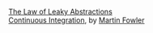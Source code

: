[The Law of Leaky Abstractions](https://wiki.jasig.org/display/CASUM/HOWTO+Use+Jasypt+to+encrypt+passwords+in+configuration+files)   
[Continuous Integration](https://martinfowler.com/articles/continuousIntegration.html), by [Martin Fowler](https://martinfowler.com/)
